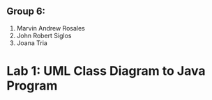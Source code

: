 ## Group 6:
1. Marvin Andrew Rosales
2. John Robert Siglos
3. Joana Tria
   
# Lab 1: UML Class Diagram to Java Program
